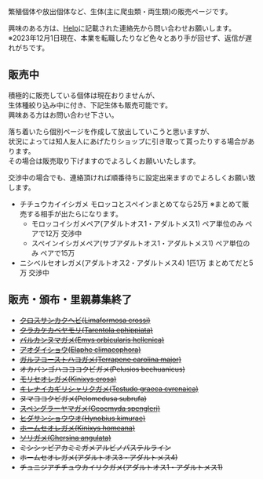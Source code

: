 ---
---

繁殖個体や放出個体など、生体(主に爬虫類・両生類)の販売ページです。

興味のある方は、[Help](https://ikimonooki.com/help/)に記載された連絡先から問い合わせお願いします。  
※2023年12月1日現在、本業を転職したりなど色々とあり手が回せず、返信が遅れがちです。

## 販売中

積極的に販売している個体は現在おりませんが、  
生体種絞り込み中に付き、下記生体も販売可能です。  
興味ある方はお問い合わせ下さい。

落ち着いたら個別ページを作成して放出していこうと思いますが、  
状況によっては知人友人にあげたりショップに引き取って貰ったりする場合があります。  
その場合は販売取り下げますのでよろしくお願いいたします。  

交渉中の場合でも、連絡頂ければ順番待ちに設定出来ますのでよろしくお願い致します。

* チチュウカイイシガメ モロッコとスペインまとめてなら25万 ※まとめて販売する相手が出たらになります。
  * モロッコイシガメペア(アダルトオス1・アダルトメス1) ペア単位のみ ペアで12万 交渉中
  * スペインイシガメペア(サブアダルトオス1・アダルトメス1) ペア単位のみ ペアで15万
* ニシベルセオレガメ(アダルトオス2・アダルトメス4) 1匹1万 まとめてだと5万 交渉中

## 販売・頒布・里親募集終了

* ~~[クロスサンカクヘビ(Limaformosa crossi)](/shopping/creatures/limaformosa-crossi)~~
* ~~[クラカケカベヤモリ(Tarentola ephippiata)](/shopping/creatures/tarentola-ephippiata)~~
* ~~[バルカンヌマガメ(Emys orbicularis hellenica)](/shopping/creatures/emys-orbicularis-hellenica)~~
* ~~[アオダイショウ(Elaphe climacophora)](/shopping/creatures/elaphe-climacophora)~~
* ~~[ガルフコーストハコガメ(Terrapene carolina major)](/shopping/creatures/terrapene-carolina-major)~~
* ~~オカバンゴハコヨコクビガメ(Pelusios bechuanicus)~~
* ~~[モリセオレガメ(Kinixys erosa)](/shopping/creatures/kinixys-erosa)~~
* ~~[キレナイカギリシャリクガメ(Testudo graeca cyrenaica)](/shopping/creatures/testudo-graeca-cyrenaica)~~
* ~~ヌマヨコクビガメ(Pelomedusa subrufa)~~
* ~~[スペングラーヤマガメ(Geoemyda spengleri)](/shopping/creatures/geoemyda-spengleri)~~
* ~~[ヒダサンショウウオ(Hynobius kimurae)](/shopping/creatures/hynobius-kimurae)~~
* ~~[ホームセオレガメ(Kinixys homeana)](/shopping/creatures/kinixys-homeana)~~
* ~~[ソリガメ(Chersina angulata)](/shopping/creatures/chersina-angulata)~~
* ~~ミシシッピアカミミガメアルビノパステルライン~~
* ~~ホームセオレガメ(アダルトオス3・アダルトメス4)~~
* ~~チュニジアチチュウカイリクガメ(アダルトオス1・アダルトメス1)~~

